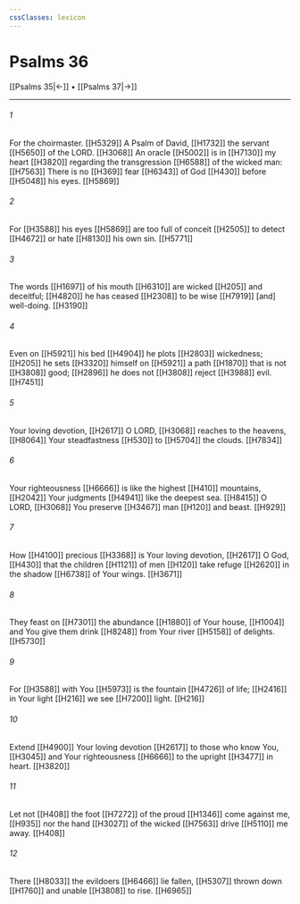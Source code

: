 ```yaml
---
cssClasses: lexicon
---
```


# Psalms 36

[[Psalms 35|←]] • [[Psalms 37|→]]

---

###### 1
For the choirmaster. [[H5329]] A Psalm of David, [[H1732]] the servant [[H5650]] of the LORD. [[H3068]] An oracle [[H5002]] is in [[H7130]] my heart [[H3820]] regarding the transgression [[H6588]] of the wicked man: [[H7563]] There is no [[H369]] fear [[H6343]] of God [[H430]] before [[H5048]] his eyes. [[H5869]]

###### 2
For [[H3588]] his eyes [[H5869]] are too full of conceit [[H2505]] to detect [[H4672]] or hate [[H8130]] his own sin. [[H5771]]

###### 3
The words [[H1697]] of his mouth [[H6310]] are wicked [[H205]] and deceitful; [[H4820]] he has ceased [[H2308]] to be wise [[H7919]] [and] well-doing. [[H3190]]

###### 4
Even on [[H5921]] his bed [[H4904]] he plots [[H2803]] wickedness; [[H205]] he sets [[H3320]] himself on [[H5921]] a path [[H1870]] that is not [[H3808]] good; [[H2896]] he does not [[H3808]] reject [[H3988]] evil. [[H7451]]

###### 5
Your loving devotion, [[H2617]] O LORD, [[H3068]] reaches to the heavens, [[H8064]] Your steadfastness [[H530]] to [[H5704]] the clouds. [[H7834]]

###### 6
Your righteousness [[H6666]] is like the highest [[H410]] mountains, [[H2042]] Your judgments [[H4941]] like the deepest sea. [[H8415]] O LORD, [[H3068]] You preserve [[H3467]] man [[H120]] and beast. [[H929]]

###### 7
How [[H4100]] precious [[H3368]] is Your loving devotion, [[H2617]] O God, [[H430]] that the children [[H1121]] of men [[H120]] take refuge [[H2620]] in the shadow [[H6738]] of Your wings. [[H3671]]

###### 8
They feast on [[H7301]] the abundance [[H1880]] of Your house, [[H1004]] and You give them drink [[H8248]] from Your river [[H5158]] of delights. [[H5730]]

###### 9
For [[H3588]] with You [[H5973]] is the fountain [[H4726]] of life; [[H2416]] in Your light [[H216]] we see [[H7200]] light. [[H216]]

###### 10
Extend [[H4900]] Your loving devotion [[H2617]] to those who know You, [[H3045]] and Your righteousness [[H6666]] to the upright [[H3477]] in heart. [[H3820]]

###### 11
Let not [[H408]] the foot [[H7272]] of the proud [[H1346]] come against me, [[H935]] nor the hand [[H3027]] of the wicked [[H7563]] drive [[H5110]] me away. [[H408]]

###### 12
There [[H8033]] the evildoers [[H6466]] lie fallen, [[H5307]] thrown down [[H1760]] and unable [[H3808]] to rise. [[H6965]]

